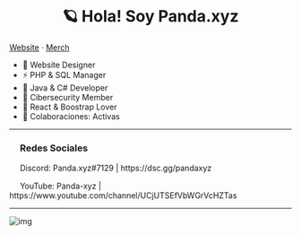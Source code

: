 <h1 align="center"> 🪐 Hola! Soy Panda.xyz </h1>

[Website](https://im-pandaa.netlify.app/) · [Merch](https://pandaxyz-merch.glitch.me/)
 
- 🛫 Website Designer
- ⚡ PHP  & SQL Manager
- 🍷 Java & C# Developer
- 🐍 Cibersecurity Member
- 🌵 React & Boostrap Lover
- 🤩 Colaboraciones: Activas
---

<h3><img src="https://emoji.gg/assets/emoji/1343-arrowright.png" height="15px"> Redes Sociales </h3>
<div> </div>
<p><img src="https://emoji.gg/assets/emoji/7953-discord-lex.png" height="15px"> Discord: Panda.xyz#7129 | https://dsc.gg/pandaxyz </p>
<div> </div>
<p><img src="https://emoji.gg/assets/emoji/7158-youtube-lex.png" height="15px"> YouTube: Panda-xyz | https://www.youtube.com/channel/UCjUTSEfVbWGrVcHZTas
  
  ---
  
  ![img](https://i.imgur.com/goyNeDl.jpg)
